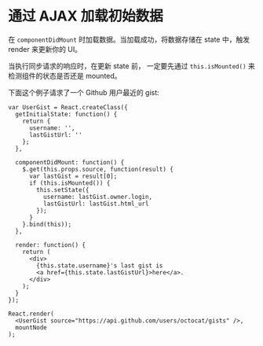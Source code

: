 # 通过 AJAX 加载初始数据



在 `componentDidMount` 时加载数据。当加载成功，将数据存储在 state 中，触发 render 来更新你的 UI。


当执行同步请求的响应时，在更新 state 前， 一定要先通过 `this.isMounted()` 来检测组件的状态是否还是 mounted。


下面这个例子请求了一个 Github 用户最近的 gist:

```
var UserGist = React.createClass({
  getInitialState: function() {
    return {
      username: '',
      lastGistUrl: ''
    };
  },

  componentDidMount: function() {
    $.get(this.props.source, function(result) {
      var lastGist = result[0];
      if (this.isMounted()) {
        this.setState({
          username: lastGist.owner.login,
          lastGistUrl: lastGist.html_url
        });
      }
    }.bind(this));
  },

  render: function() {
    return (
      <div>
        {this.state.username}'s last gist is
        <a href={this.state.lastGistUrl}>here</a>.
      </div>
    );
  }
});

React.render(
  <UserGist source="https://api.github.com/users/octocat/gists" />,
  mountNode
);
```
